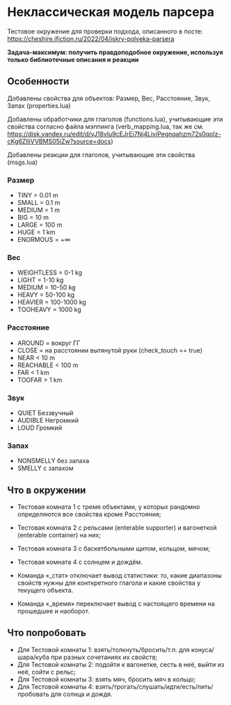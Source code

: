 # Неклассическая модель парсера

Тестовое окружение для проверки подхода, описанного в посте: https://cheshire.ifiction.ru/2022/04/iskry-polveka-parsera

**Задача-максимум: получить правдоподобное окружение, используя только библиотечные описания и реакции**

## Особенности
Добавлены свойства для объектов: Размер, Вес, Расстояние, Звук, Запах (properties.lua)

Добавлены обработчики для глаголов (functions.lua), учитывающие эти свойства согласно файла мэппинга (verb_mapping.lua, так же см. https://disk.yandex.ru/edit/d/yJ18vlu9cEJrEi7Nj4LiviPegnqahzm72s0qoIz-cKg6ZlliVVBMS05iZw?source=docs)

Добавлены реакции для глаголов, учитывающие эти свойства (msgs.lua)

### Размер
- TINY          = 0.01 m
- SMALL         = 0.1 m
- MEDIUM        = 1 m
- BIG           = 10 m
- LARGE         = 100 m
- HUGE          = 1 km
- ENORMOUS      = +∞
### Вес
- WEIGHTLESS	  = 0-1 kg
- LIGHT			    = 1-10 kg
- MEDIUM		    = 10-50 kg
- HEAVY			    = 50-100 kg
- HEAVIER		    = 100-1000 kg
- TOOHEAVY		  = 1000 kg
### Расстояние
- AROUND        = вокруг ГГ
- CLOSE         = на расстоянии вытянутой руки (check_touch == true)
- NEAR          < 10 m
- REACHABLE     < 100 m
- FAR           < 1 km
- TOOFAR        > 1 km
### Звук
- QUIET         Беззвучный
- AUDIBLE       Негромкий
- LOUD          Громкий
### Запах
- NONSMELLY     без запаха
- SMELLY        с запахом

## Что в окружении
- Тестовая комната 1 с тремя объектами, у которых рандомно определяются все свойства кроме Расстояния;
- Тестовая комната 2 с рельсами (enterable supporter) и вагонеткой (enterable container) на них;
- Тестовая комната 3 с баскетбольными щитом, кольцом, мячом;
- Тестовая комната 4 с солнцем и дождём.

- Команда «\_стат» отключает вывод статистики: то, какие диапазоны свойств нужны для конткретного глагола и какие свойства у текущего объекта.
- Команда «\_время» переключает вывод с настоящего времени на прошедшее и наоборот.

## Что попробовать
- Для Тестовой комнаты 1: взять/толкнуть/бросить/т.п. для конуса/шара/куба при разных сочетаниях их свойств;
- Для Тестовой комнаты 2: подойти к вагонетке, сесть в неё, выйти из неё, сойти с рельс;
- Для Тестовой комнаты 3: взять мяч, бросить мяч в кольцо;
- Для Тестовой комнаты 4: взять/трогать/слушать/идти/есть/пить/пробовать для солнца и дождя.
